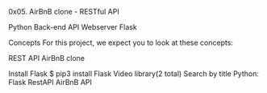 0x05. AirBnB clone - RESTful API

Python
Back-end
API
Webserver
Flask

Concepts
For this project, we expect you to look at these concepts:

REST API
AirBnB clone

Install Flask
$ pip3 install Flask
Video library(2 total)
Search by title
Python: Flask RestAPI
AirBnB API
